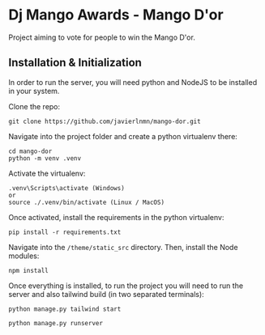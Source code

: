 
# Dj Mango Awards - Mango D'or

Project aiming to vote for people to win the Mango D'or.


## Installation & Initialization
In order to run the server, you will need python and NodeJS to be installed in your system.

Clone the repo:
```
git clone https://github.com/javierlnmn/mango-dor.git
```

Navigate into the project folder and create a python virtualenv there:
```
cd mango-dor
python -m venv .venv
```

Activate the virtualenv:
```
.venv\Scripts\activate (Windows)
or
source ./.venv/bin/activate (Linux / MacOS)
```

Once activated, install the requirements in the python virtualenv:
```
pip install -r requirements.txt
```

Navigate into the `/theme/static_src` directory. Then, install the Node modules:

```
npm install
```

Once everything is installed, to run the project you will need to run the server and also tailwind build (in two separated terminals):
```
python manage.py tailwind start
```
```
python manage.py runserver
```